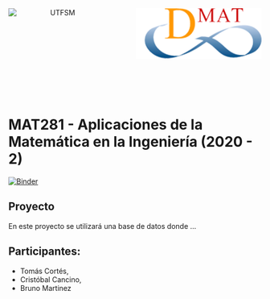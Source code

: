 <header>
<img src="https://upload.wikimedia.org/wikipedia/commons/4/47/Logo_UTFSM.png" width=200 alt="UTFSM" align="left"/>
<img src="./images/dmat.png" alt="DMAT" align="right"/>
</header>
</br></br></br></br></br>

</br>
</br>

# MAT281 - Aplicaciones de la Matemática en la Ingeniería (2020 - 2)

[![Binder](https://mybinder.org/badge_logo.svg)](https://mybinder.org/v2/gh/brunomb97/mat281-proyecto/main?urlpath=lab)

## Proyecto

En este proyecto se utilizará una base de datos donde ...

## Participantes:

* Tomás Cortés, 
* Cristóbal Cancino, 
* Bruno Martinez

